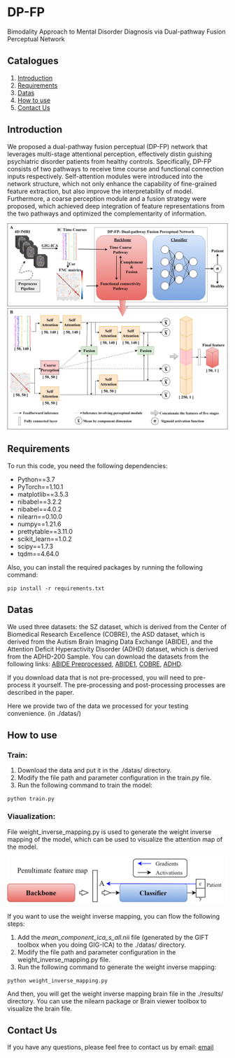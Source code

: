 # DP-FP
Bimodality Approach to Mental Disorder Diagnosis via Dual-pathway Fusion Perceptual Network

## Catalogues
1. [Introduction](#Introduction)
2. [Requirements](#Requirements)
3. [Datas](#Datas)
4. [How to use](#Howtouse)
5. [Contact Us](#ContactUs)

## Introduction
We proposed a dual-pathway fusion perceptual (DP-FP) network that leverages multi-stage attentional perception, effectively distin guishing psychiatric disorder patients from healthy controls. 
Specifically, DP-FP consists of two pathways to receive time course and functional connection inputs respectively. 
Self-attention modules were introduced into the network structure, which not only enhance the capability of fine-grained feature extraction, but also improve the interpretability of model. 
Furthermore, a coarse perception module and a fusion strategy were proposed, which achieved deep integration of feature representations from the two pathways and optimized the complementarity of information.

![Overview of DP-FP!](./docs/figures/Fig1_overview.png)

## Requirements
To run this code, you need the following dependencies:
- Python==3.7
- PyTorch==1.10.1
- matplotlib==3.5.3
- nibabel==3.2.2
- nibabel==4.0.2
- nilearn==0.10.0
- numpy==1.21.6
- prettytable==3.11.0
- scikit_learn==1.0.2
- scipy==1.7.3
- tqdm==4.64.0

Also, you can install the required packages by running the following command:
```
pip install -r requirements.txt
```

## Datas

We used three datasets: the SZ dataset, which is derived from the Center of Biomedical Research Excellence (COBRE), the ASD dataset, which is derived from the Autism Brain Imaging Data Exchange (ABIDE), and the Attention 
Deficit Hyperactivity Disorder (ADHD) dataset, which is derived from the ADHD-200 Sample.
You can download the datasets from the following links:
[ABIDE Preprocessed](http://preprocessed-connectomes-project.org/abide/),
[ABIDE1](https://fcon_1000.projects.nitrc.org/indi/abide/abide_I.html),
[COBRE](https://fcon_1000.projects.nitrc.org/indi/retro/cobre.html),
[ADHD](https://fcon_1000.projects.nitrc.org/indi/adhd200/).

If you download data that is not pre-processed, you will need to pre-process it yourself. The pre-processing and post-processing processes are described in the paper.

Here we provide two of the data we processed for your testing convenience. (in ./datas/)

## How to use
### Train:
1. Download the data and put it in the ./datas/ directory.
2. Modify the file path and parameter configuration in the train.py file.
3. Run the following command to train the model:
```
python train.py
```
### Viaualization:

File weight_inverse_mapping.py is used to generate the weight inverse mapping of the model, which can be used to visualize the attention map of the model.

![weight_inverse_mapping](./docs/figures/Fig5.png)

If you want to use the weight inverse mapping, you can flow the following steps:

1. Add the _mean_component_ica_s_all_.nii file (generated by the GIFT toolbox when you doing GIG-ICA) to the ./datas/ directory.
2. Modify the file path and parameter configuration in the weight_inverse_mapping.py file.
3. Run the following command to generate the weight inverse mapping:
```
python weight_inverse_mapping.py
```
And then, you will get the weight inverse mapping brain file in the ./results/ directory. You can use the nilearn package or Brain viewer toolbox to visualize the brain file.

## Contact Us

If you have any questions, please feel free to contact us by email: [email](mailto:xuruipeng@mail.ustc.edu.cn)

